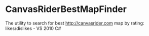 CanvasRiderBestMapFinder
========================

The utility to search for best http://canvasrider.com map by rating: likes/dislikes - VS 2010 C#
